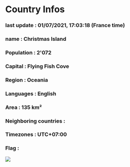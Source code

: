 # Country  Infos
### last update : 01/07/2021, 17:03:18 (France time)

### name : Christmas Island
### Population : 2'072
### Capital : Flying Fish Cove
### Region : Oceania
### Languages : English
### Area : 135 km²
### Neighboring countries : 
### Timezones : UTC+07:00

### Flag :
![](https://restcountries.eu/data/cxr.svg)